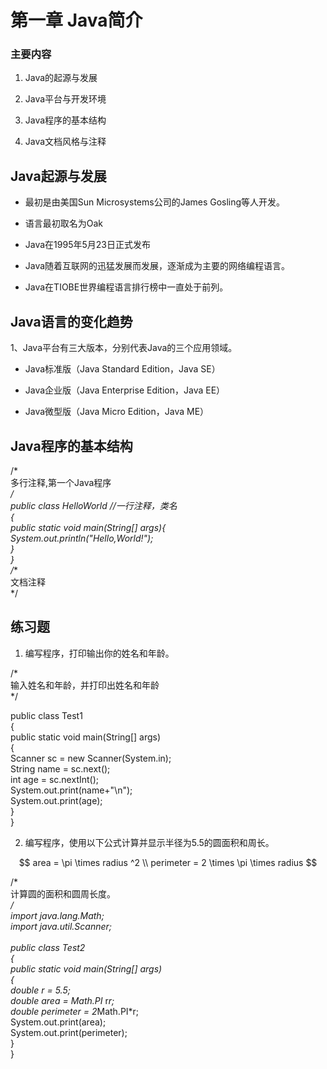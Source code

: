 
# 第一章 Java简介

### 主要内容

1.  Java的起源与发展
    
2.  Java平台与开发环境
    
3.  Java程序的基本结构
    
4.  Java文档风格与注释
    

## Java起源与发展

-   最初是由美国Sun Microsystems公司的James Gosling等人开发。
    
-   语言最初取名为Oak
    
-   Java在1995年5月23日正式发布
    
-   Java随着互联网的迅猛发展而发展，逐渐成为主要的网络编程语言。
    
-   Java在TIOBE世界编程语言排行榜中一直处于前列。
    

## Java语言的变化趋势

1、Java平台有三大版本，分别代表Java的三个应用领域。

-   Java标准版（Java Standard Edition，Java SE）
    
-   Java企业版（Java Enterprise Edition，Java EE）
    
-   Java微型版（Java Micro Edition，Java ME）
    

## Java程序的基本结构

/*  
多行注释,第一个Java程序  
*/  
public class HelloWorld   //一行注释，类名  
     {   
         public static void main(String[] args){  
              System.out.println("Hello,World!");    
         }  
     }  
/**  
文档注释  
*/

## 练习题

1.  编写程序，打印输出你的姓名和年龄。
    

   /*  
   输入姓名和年龄，并打印出姓名和年龄  
   */  
     
   public class Test1  
   {  
       public static void main(String[] args)  
       {  
        Scanner sc = new Scanner(System.in);  
        String name = sc.next();  
        int age = sc.nextInt();  
           System.out.print(name+"\n");  
           System.out.print(age);  
       }  
   }

2.  编写程序，使用以下公式计算并显示半径为5.5的圆面积和周长。
    

$$  
area = \pi \times radius ^2 \\ perimeter = 2 \times \pi \times radius  
$$

  

/*  
计算圆的面积和圆周长度。  
*/  
import java.lang.Math;  
import java.util.Scanner;  
​  
public class Test2  
{  
    public static void main(String[] args)  
    {  
        double r = 5.5;  
        double area = Math.PI* r*r;  
        double perimeter = 2*Math.PI*r;  
        System.out.print(area);  
        System.out.print(perimeter);  
    }  
}
<!--stackedit_data:
eyJoaXN0b3J5IjpbMTUzMzMzNTEyMV19
-->